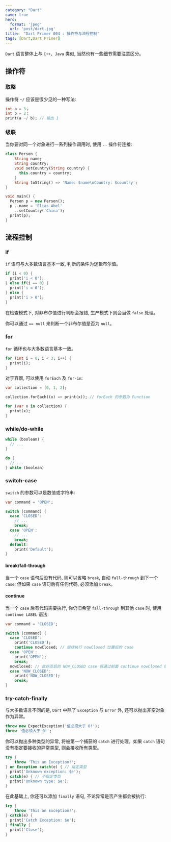 ```yaml
---
category: "Dart"
cave: true
hero:
  format: 'jpeg'
  url: 'post/dart.jpg'
title:  "Dart Primer 004 : 操作符与流程控制"
tags: [Dart,Dart Primer]
---
```

`Dart` 语言整体上与 `C++`、`Java` 类似, 当然也有一些细节需要注意区分。

## 操作符

### 取整

操作符 `~/` 应该是很少见的一种写法:

```dart
int a = 3；
int b = 2；
print(a ~/ b); // 输出 1
```

### 级联

当你要对同一个对象进行一系列操作调用时, 使用 `..` 操作符连接:

```dart
class Person {
    String name;
    String country;
    void setCountry(String country) {
      this.country = country;
    }
    String toString() => 'Name: $name\nCountry: $country';
}

void main() {
  Person p = new Person();
  p ..name = 'Elias Abel'
    ..setCountry('China');
  print(p);
}
```

## 流程控制

### if

`if` 语句与大多数语言基本一致, 判断的条件为逻辑布尔值。

```dart
if (i < 0) {
  print('i < 0');
} else if(i == 0) {
  print('i = 0');
} else {
  print('i > 0');
}
```

在检查模式下, 对非布尔值进行判断会报错, 生产模式下则会当做 `false` 处理。

你可以通过 `== null` 来判断一个非布尔值是否为 `null`。

### for

`for` 循环也与大多数语言基本一致。

```dart
for (int i = 0; i < 3; i++) {
  print(i);
}
```

对于容器, 可以使用 `forEach` 及 `for-in`:

```dart
var collection = [0, 1, 2];

collection.forEach((x) => print(x)); // forEach 的参数为 Function

for (var x in collection) {
  print(x);
}
```

### while/do-while

```dart
while (boolean) {
  // ...
}

do {
  // ...
} while (boolean)
```

### switch-case

`switch` 的参数可以是数值或字符串:

```dart
var command = 'OPEN';

switch (command) {
  case 'CLOSED':
    // ...
    break;
  case 'OPEN':
    // ...
    break;
  default:
    print('Default');
}
```

#### break/fall-through

当一个 `case` 语句后没有代码, 则可以省略 `break`, 自动 `fall-through` 到下一个 `case`; 但如果 `case` 语句后有任何代码, 必须添加 `break`。

#### continue

当一个 `case` 后有代码需要执行, 你仍旧希望 `fall-through` 到其他 `case` 时, 使用 `continue LABEL` 语法:

```dart
var command = 'CLOSED';

switch (command) {
  case 'CLOSED':
    print('CLOSED');
    continue nowClosed; // 继续执行 nowClosed 位置后的 case
  case 'OPEN':
    print('OPEN');
    break;
  nowClosed: // 此标签后的 NOW_CLOSED case 将通过前面 continue nowClosed 继续执行
  case 'NOW_CLOSED':
    print('NOW_CLOSED');
    break;
}
```

### try-catch-finally

与大多数语言不同的是, `Dart` 中除了 `Exception` 与 `Error` 外, 还可以抛出非空对象作为异常。

```dart
throw new ExpectException('值必须大于 0!');
throw '值必须大于 0!';
```

你可以抛出多种类型的异常, 将被第一个捕获的 `catch` 进行处理。如果 `catch` 语句没有指定要接收的异常类型, 则会接收所有类型。

```dart
try {
    throw 'This an Exception!';
} on Exception catch(e) { // 指定类型
  print('Unknown exception: $e');
} catch(e) { // 不指定类型
  print('Unknown type: $e');
}
```

在此基础上, 你还可以添加 `finally` 语句, 不论异常是否产生都会被执行:

```dart
try {
    throw 'This an Exception!';
} catch(e) {
  print('Catch Exception: $e');
} finally {
  print('Close');
}
```
